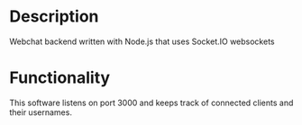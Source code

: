 # Description
Webchat backend written with Node.js that uses Socket.IO websockets

# Functionality
This software listens on port 3000 and keeps track of connected clients and their usernames.
